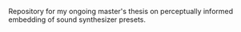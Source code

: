 Repository for my ongoing master's thesis on perceptually informed embedding of sound synthesizer presets.
